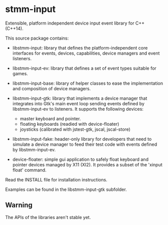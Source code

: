 stmm-input
==========

Extensible, platform independent device input event library for C++ (C++14).

This source package contains:

- libstmm-input:
    library that defines the platform-independent core interfaces for
    events, devices, capabilities, device managers and event listeners.

- libstmm-input-ev:
    library that defines a set of event types suitable for games.

- libstmm-input-base:
    library of helper classes to ease the implementation and composition of
    device managers.

- libstmm-input-gtk:
    library that implements a device manager that integrates into Gtk's
    main event loop sending events defined by libstmm-input-ev to listeners.
    It supports the following devices:
    + master keyboard and pointer.
    + floating keyboards (readied with device-floater)
    + joysticks (calibrated with jstest-gtk, jscal, jscal-store)

- libstmm-input-fake:
    header-only library for developers that need to simulate a device manager
    to feed their test code with events defined by libstmm-input-ev.

- device-floater:
    simple gui application to safely float keyboard and pointer devices
    managed by X11 (XI2). It provides a subset of the 'xinput float' command.

Read the INSTALL file for installation instructions.

Examples can be found in the libstmm-input-gtk subfolder.


Warning
-------
The APIs of the libraries aren't stable yet.
